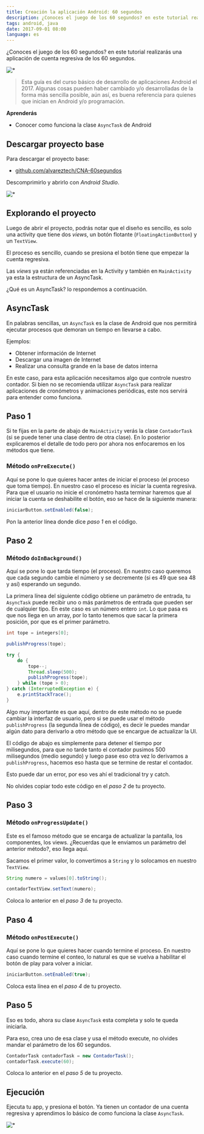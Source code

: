 ```yaml
---
title: Creación la aplicación Android: 60 segundos
description: ¿Conoces el juego de los 60 segundos? en este tutorial realizarás una aplicación de cuenta regresiva de los 60 segundos.
tags: android, java
date: 2017-09-01 08:00
language: es
---
```


¿Conoces el juego de los 60 segundos? en este tutorial realizarás una aplicación de cuenta regresiva de los 60 segundos.

![*](https://firebasestorage.googleapis.com/v0/b/maksha-41f4f.appspot.com/o/labs%2Fandroid-60-segundos%2Fdevice-2017-08-30-145522.png?alt=media&token=3162b987-dbed-42a6-b7ae-c0a29f973749)

> Esta guía es del curso básico de desarrollo de aplicaciones Android el 2017. Algunas cosas pueden haber cambiado y/o desarrolladas de la forma más sencilla posible, aún así, es buena referencia para quienes que inician en Android y/o programación.

__Aprenderás__

* Conocer como funciona la clase `AsyncTask` de Android

## Descargar proyecto base

Para descargar el proyecto base:

* [github.com/alvareztech/CNA-60segundos](https://github.com/alvareztech/CNA-60segundos)

Descomprimirlo y abrirlo con _Android Studio_.

![*](https://firebasestorage.googleapis.com/v0/b/maksha-41f4f.appspot.com/o/labs%2Fandroid-60-segundos%2FPasted_Image_8_30_17__16_52.jpg?alt=media&token=1179ccb0-bdd4-41bc-93dd-a0278789ed8a)

## Explorando el proyecto

Luego de abrir el proyecto, podrás notar que el diseño es sencillo, es solo una activity que tiene dos *views*, un botón flotante (`FloatingActionButton`) y un `TextView`.

El proceso es sencillo, cuando se presiona el botón tiene que empezar la cuenta regresiva.

Las *views* ya están referenciadas en la Activity y también en `MainActivity` ya esta la estructura de un AsyncTask.

¿Qué es un AsyncTask? lo respondemos a continuación.

## AsyncTask

En palabras sencillas, un `AsyncTask` es la clase de Android que nos permitirá ejecutar procesos que demoran un tiempo en llevarse a cabo.

Ejemplos:

* Obtener información de Internet
* Descargar una imagen de Internet
* Realizar una consulta grande en la base de datos interna

En este caso, para esta aplicación necesitamos algo que controle nuestro contador. Si bien no se recomienda utilizar `AsyncTask` para realizar aplicaciones de cronómetros y animaciones periódicas, este nos servirá para entender como funciona.

## Paso 1

Si te fijas en la parte de abajo de `MainActivity` verás la clase `ContadorTask` (si se puede tener una clase dentro de otra clase). En lo posterior explicaremos el detalle de todo pero por ahora nos enfocaremos en los métodos que tiene.

### Método `onPreExecute()`

Aquí se pone lo que quieres hacer antes de iniciar el proceso (el proceso que toma tiempo). En nuestro caso el proceso es iniciar la cuenta regresiva. Para que el usuario no inicie el cronómetro hasta terminar haremos que al iniciar la cuenta se deshabilite el botón, eso se hace de la siguiente manera:


```java
iniciarButton.setEnabled(false);
```

Pon la anterior línea donde dice *paso 1* en el código.

## Paso 2

### Método `doInBackground()`

Aquí se pone lo que tarda tiempo (el proceso). En nuestro caso queremos que cada segundo cambie el número y se decremente (si es 49 que sea 48 y así) esperando un segundo.

La primera línea del siguiente código obtiene un parámetro de entrada, tu `AsyncTask` puede recibir uno o más parámetros de entrada que pueden ser de cualquier tipo. En este caso es un número entero `int`. Lo que pasa es que nos llega en un array, por lo tanto tenemos que sacar la primera posición, por que es el primer parámetro.

```java
int tope = integers[0];

publishProgress(tope);

try {
    do {
        tope--;
        Thread.sleep(500);
        publishProgress(tope);
    } while (tope > 0);
} catch (InterruptedException e) {
    e.printStackTrace();
}
```

Algo muy importante es que aquí, dentro de este método no se puede cambiar la interfaz de usuario, pero si se puede usar el método `publishProgress` (la segunda línea de código), es decir le puedes mandar algún dato para derivarlo a otro método que se encargue de actualizar la UI.

El código de abajo es simplemente para detener el tiempo por milisegundos, para que no tarde tanto el contador pusimos 500 milisegundos (medio segundo) y luego pase eso otra vez lo derivamos a `publishProgress`, hacemos eso hasta que se termine de restar el contador.

Esto puede dar un error, por eso ves ahí el tradicional try y catch.

No olvides copiar todo este código en el *paso 2* de tu proyecto.

## Paso 3

### Método `onProgressUpdate()`

Este es el famoso método que se encarga de actualizar la pantalla, los componentes, los views. ¿Recuerdas que le enviamos un parámetro del anterior método?, eso llega aquí.

Sacamos el primer valor, lo convertimos a `String` y lo solocamos en nuestro `TextView`.


```java
String numero = values[0].toString();

contadorTextView.setText(numero);
```

Coloca lo anterior en el *paso 3* de tu proyecto.

## Paso 4

### Método `onPostExecute()`

Aquí se pone lo que quieres hacer cuando termine el proceso. En nuestro caso cuando termine el conteo, lo natural es que se vuelva a habilitar el botón de play para volver a iniciar.

```java
iniciarButton.setEnabled(true);
```

Coloca esta línea en el *paso 4* de tu proyecto.

## Paso 5


Eso es todo, ahora su clase `AsyncTask` esta completa y solo te queda iniciarla.

Para eso, crea uno de esa clase y usa el método execute, no olvides mandar el parámetro de los 60 segundos.

```java
ContadorTask contadorTask = new ContadorTask();
contadorTask.execute(60);
```

Coloca lo anterior en el *paso 5* de tu proyecto.

## Ejecución

Ejecuta tu app, y presiona el botón. Ya tienen un contador de una cuenta regresiva y aprendimos lo básico de como funciona la clase `AsyncTask`.

![*](https://firebasestorage.googleapis.com/v0/b/maksha-41f4f.appspot.com/o/labs%2Fandroid-60-segundos%2Fdevice-2017-08-30-145421.png?alt=media&token=be1fc4a9-cc30-4a79-ba69-de8ff7a30074)
